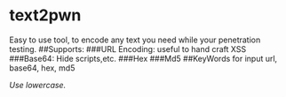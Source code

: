 # text2pwn
Easy to use tool, to encode any text you need while your penetration testing.
##Supports:
  ###URL Encoding: useful to hand craft XSS
  ###Base64: Hide scripts,etc.
  ###Hex
  ###Md5
##KeyWords for input
url, base64, hex, md5

*Use lowercase.*
